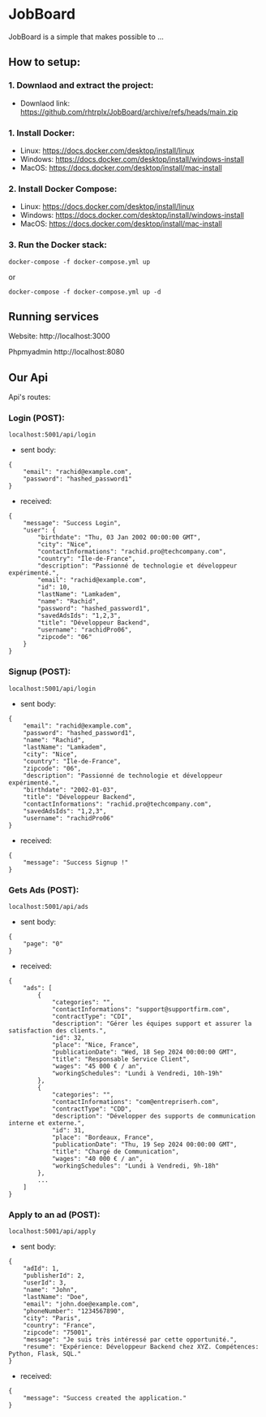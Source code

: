 # JobBoard
JobBoard is a simple that makes possible to ...

## How to setup:
### 1. Downlaod and extract the project:
- Downlaod link: https://github.com/rhtrplx/JobBoard/archive/refs/heads/main.zip
### 1. Install Docker:
- Linux: https://docs.docker.com/desktop/install/linux
- Windows: https://docs.docker.com/desktop/install/windows-install
- MacOS: https://docs.docker.com/desktop/install/mac-install
### 2. Install Docker Compose: 
- Linux: https://docs.docker.com/desktop/install/linux
- Windows: https://docs.docker.com/desktop/install/windows-install
- MacOS: https://docs.docker.com/desktop/install/mac-install
### 3. Run the Docker stack:
    docker-compose -f docker-compose.yml up
or
    
    docker-compose -f docker-compose.yml up -d

## Running services
Website: http://localhost:3000

Phpmyadmin http://localhost:8080

## Our Api
Api's routes:

### Login (POST):
    localhost:5001/api/login
- sent body: 
```
{
    "email": "rachid@example.com",
    "password": "hashed_password1"
}
```

- received:

```
{
    "message": "Success Login",
    "user": {
        "birthdate": "Thu, 03 Jan 2002 00:00:00 GMT",
        "city": "Nice",
        "contactInformations": "rachid.pro@techcompany.com",
        "country": "Île-de-France",
        "description": "Passionné de technologie et développeur expérimenté.",
        "email": "rachid@example.com",
        "id": 10,
        "lastName": "Lamkadem",
        "name": "Rachid",
        "password": "hashed_password1",
        "savedAdsIds": "1,2,3",
        "title": "Développeur Backend",
        "username": "rachidPro06",
        "zipcode": "06"
    }
}
```

### Signup (POST):
    localhost:5001/api/login
- sent body: 
```
{
    "email": "rachid@example.com",
    "password": "hashed_password1",
    "name": "Rachid",
    "lastName": "Lamkadem",
    "city": "Nice",
    "country": "Île-de-France",
    "zipcode": "06",
    "description": "Passionné de technologie et développeur expérimenté.",
    "birthdate": "2002-01-03",
    "title": "Développeur Backend",
    "contactInformations": "rachid.pro@techcompany.com",
    "savedAdsIds": "1,2,3",
    "username": "rachidPro06"
}
```

- received:

```
{
    "message": "Success Signup !"
}
```

### Gets Ads (POST):
    localhost:5001/api/ads
- sent body: 
```
{
    "page": "0"
}
```

- received:

```
{
    "ads": [
        {
            "categories": "",
            "contactInformations": "support@supportfirm.com",
            "contractType": "CDI",
            "description": "Gérer les équipes support et assurer la satisfaction des clients.",
            "id": 32,
            "place": "Nice, France",
            "publicationDate": "Wed, 18 Sep 2024 00:00:00 GMT",
            "title": "Responsable Service Client",
            "wages": "45 000 € / an",
            "workingSchedules": "Lundi à Vendredi, 10h-19h"
        },
        {
            "categories": "",
            "contactInformations": "com@entrepriserh.com",
            "contractType": "CDD",
            "description": "Développer des supports de communication interne et externe.",
            "id": 31,
            "place": "Bordeaux, France",
            "publicationDate": "Thu, 19 Sep 2024 00:00:00 GMT",
            "title": "Chargé de Communication",
            "wages": "40 000 € / an",
            "workingSchedules": "Lundi à Vendredi, 9h-18h"
        },
        ...
    ]
}
```

### Apply to an ad (POST):
    localhost:5001/api/apply
- sent body: 
```
{
    "adId": 1,
    "publisherId": 2,
    "userId": 3,
    "name": "John",
    "lastName": "Doe",
    "email": "john.doe@example.com",
    "phoneNumber": "1234567890",
    "city": "Paris",
    "country": "France",
    "zipcode": "75001",
    "message": "Je suis très intéressé par cette opportunité.",
    "resume": "Expérience: Développeur Backend chez XYZ. Compétences: Python, Flask, SQL."
}
```

- received:

```
{
    "message": "Success created the application."
}
```
